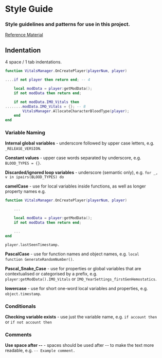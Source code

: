 # Style Guide
### Style guidelines and patterns for use in this project.

[Reference Material](http://lua-users.org/wiki/LuaStyleGuide)

## Indentation
4 space / 1 tab indentations.
```lua
function VitalsManager.OnCreatePlayer(playerNum, player)

....if not player then return end; -- 4

    local modData = player:getModData();
    if not modData then return end;

    if not modData.IMO_Vitals then
........modData.IMO_Vitals = {}; -- 8
        VitalsManager.AllocateCharacterBloodType(player);
    end
end
```

### Variable Naming

**Internal global variables** - underscore followed by upper case letters, e.g. ``` _RELEASE_VERSION```.

**Constant values** - upper case words separated by underscore, e.g. ```BLOOD_TYPES = {}```.

**Discarded/ignored loop variables** - underscore (semantic only), e.g. ```for _, v in ipairs(BLOOD_TYPES) do```

**camelCase** - use for local variables inside functions, as well as longer property names e.g. 
```lua
function VitalsManager.OnCreatePlayer(playerNum, player)

    ...

    local modData = player:getModData();
    if not modData then return end;

    ...
end
```

```player.lastSeenTimestamp.```

**PascalCase** - use for function names and object names, e.g. ```local function GenerateRandomNumber()```.

**Pascal_Snake_Case** - use for properties or global variables that are contextualised or categorised by a prefix, e.g. ```player:getModData().IMO_Vitals``` or ```IMO_YearSettings_firstGenHemostatics```.

**lowercase** - use for short one-word local variables and properties, e.g. ```object.timestamp```.

### Conditionals
**Checking variable exists** - use just the variable name, e.g. ```if account then``` or ```if not account then```


### Comments
**Use space after --** - spaces should be used after -- to make the text more readable, e.g. ```-- Example comment.```

